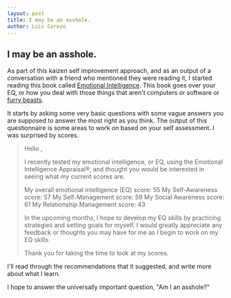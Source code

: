 ```yaml
---
layout: post
title: I may be an asshole.
author: Luis Cerezo
---
```


## I may be an asshole.

As part of this kaizen self improvement approach, and as an output of a conversation with a friend who mentioned they were reading it, I started reading this book called [Emotional Intelligence](https://www.amazon.com/Emotional-Intelligence-2-0-Travis-Bradberry). This book goes over your EQ, or how you deal with those things that aren't computers or software or [furry beasts](https://www.instagram.com/p/BLAN4OaBpJ4/).

It starts by asking some very basic questions with some vague answers you are supposed to answer the most right as you think. The output of this questionnaire is some areas to work on based on your self assessment. I was surprised by scores.

>Hello ,
>
>   I recently tested my emotional intelligence, or EQ, using the Emotional Intelligence Appraisal®, and thought you would be interested in seeing what my current scores are. 
>
>My overall emotional intelligence (EQ) score: 55
>My Self-Awareness score: 57
>My Self-Management score: 59
>My Social Awareness score: 61
>My Relationship Management score: 43
>
>In the upcoming months, I hope to develop my EQ skills by practicing strategies and setting goals for myself. I would greatly appreciate any feedback or thoughts you may have for me as I begin to work on my EQ skills. 
>
>
>
>Thank you for taking the time to look at my scores. 

I'll read through the recommendations that it suggested, and write more about what I learn.

I hope to answer the universally important question, "Am I an asshole?"
